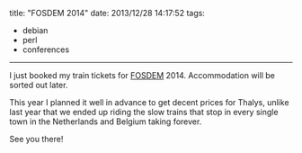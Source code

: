 title: "FOSDEM 2014"
date: 2013/12/28 14:17:52
tags:
- debian
- perl
- conferences
---
I just booked my train tickets for <a href="http://fosdem.org/2014">FOSDEM</a> 2014. Accommodation will be sorted out later.

This year I planned it well in advance to get decent prices for Thalys, unlike last year that we ended up riding the slow trains that stop in every single town in the Netherlands and Belgium taking forever.

See you there!
